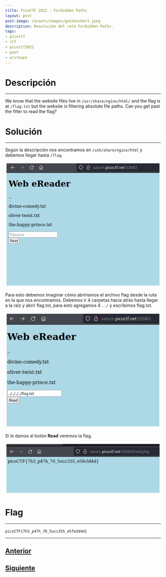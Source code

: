 ```yaml
---
title: PicoCTF 2022 - Forbidden Paths 
layout: post
post-image: /assets/images/gatohacker3.jpeg 
description: Resolución del reto Forbidden Paths. 
tags:
- picoctf
- ctf
- picoctf2022
- post
- writeups
---
```

# Descripción
---

We know that the website files live in `/usr/share/nginx/html/` and the flag is at `/flag.txt` but the website is filtering absolute file paths. Can you get past the filter to read the flag?


# Solución
---

Según la descripción nos encontramos en `/ush/share/nginx/html` y debemos llegar hasta `/flag`.

![](/images/images-picoctf-2022/forbidden-paths-1.png)

Para esto debemos imaginar cómo abririamos el archivo flag desde la ruta en la que nos encontramos. Debemos ir 4 carpetas hacia atrás hasta llegar a la raíz y abrir flag.txt, para esto agregamos 4 `../` y escribimos flag.txt.

![](/images/images-picoctf-2022/forbidden-paths-2.png)

Si le damos al botón **Read** veremos la flag.

![](/images/images-picoctf-2022/forbidden-paths-3.png)


# Flag
---

`picoCTF{7h3_p47h_70_5ucc355_e5fe3d4d}`

---

## [Anterior](/search-source)
## [Siguiente](/power-cookie)